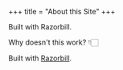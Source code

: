 +++
title = "About this Site"
+++

Built with Razorbill.

Why doesn't this work? 👇🏻

Built with [Razorbill](https://crates.io/crates/razorbill).
